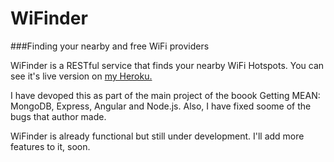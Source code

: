 # WiFinder
###Finding your nearby and free WiFi providers 

WiFinder is a RESTful service that finds your nearby WiFi Hotspots. You can see it's live version on <a href="https://wifinder-v1-1.herokuapp.com/">my Heroku.</a>

I have devoped this as part of the main project of the boook Getting MEAN: MongoDB, Express, Angular and Node.js. Also, I have fixed soome of the bugs that author made.

WiFinder is already functional but still under development. I'll add more features to it, soon.
